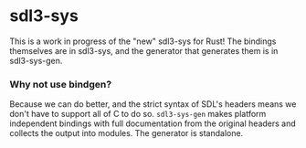 # sdl3-sys

This is a work in progress of the "new" sdl3-sys for Rust! The bindings themselves are in sdl3-sys,
and the generator that generates them is in sdl3-sys-gen.

### Why not use bindgen?

Because we can do better, and the strict syntax of SDL's headers means we don't have to support all of
C to do so. `sdl3-sys-gen` makes platform independent bindings with full documentation from the original
headers and collects the output into modules. The generator is standalone.
